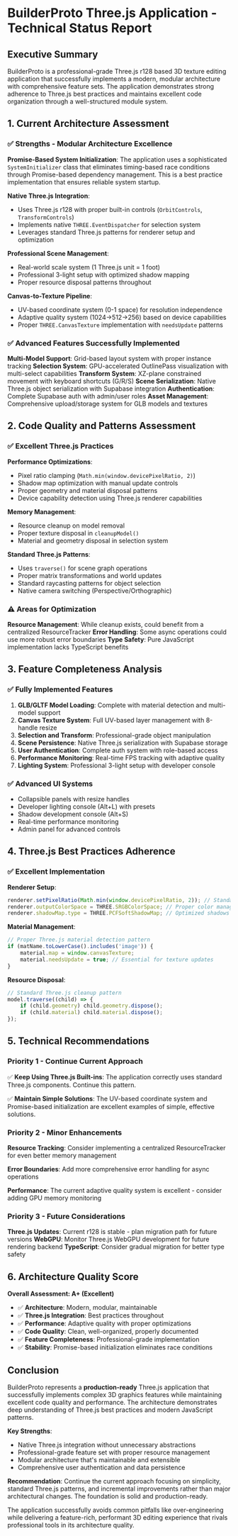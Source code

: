 # BuilderProto Three.js Application - Technical Status Report

## Executive Summary

BuilderProto is a professional-grade Three.js r128 based 3D texture editing application that successfully implements a modern, modular architecture with comprehensive feature sets. The application demonstrates strong adherence to Three.js best practices and maintains excellent code organization through a well-structured module system.

## 1. Current Architecture Assessment

### ✅ **Strengths - Modular Architecture Excellence**

**Promise-Based System Initialization**: The application uses a sophisticated `SystemInitializer` class that eliminates timing-based race conditions through Promise-based dependency management. This is a best practice implementation that ensures reliable system startup.

**Native Three.js Integration**: 
- Uses Three.js r128 with proper built-in controls (`OrbitControls`, `TransformControls`)
- Implements native `THREE.EventDispatcher` for selection system
- Leverages standard Three.js patterns for renderer setup and optimization

**Professional Scene Management**:
- Real-world scale system (1 Three.js unit = 1 foot)
- Professional 3-light setup with optimized shadow mapping
- Proper resource disposal patterns throughout

**Canvas-to-Texture Pipeline**:
- UV-based coordinate system (0-1 space) for resolution independence
- Adaptive quality system (1024→512→256) based on device capabilities  
- Proper `THREE.CanvasTexture` implementation with `needsUpdate` patterns

### ✅ **Advanced Features Successfully Implemented**

**Multi-Model Support**: Grid-based layout system with proper instance tracking
**Selection System**: GPU-accelerated OutlinePass visualization with multi-select capabilities
**Transform System**: XZ-plane constrained movement with keyboard shortcuts (G/R/S)
**Scene Serialization**: Native Three.js object serialization with Supabase integration
**Authentication**: Complete Supabase auth with admin/user roles
**Asset Management**: Comprehensive upload/storage system for GLB models and textures

## 2. Code Quality and Patterns Assessment

### ✅ **Excellent Three.js Practices**

**Performance Optimizations**:
- Pixel ratio clamping (`Math.min(window.devicePixelRatio, 2)`)
- Shadow map optimization with manual update controls
- Proper geometry and material disposal patterns
- Device capability detection using Three.js renderer capabilities

**Memory Management**:
- Resource cleanup on model removal
- Proper texture disposal in `cleanupModel()`
- Material and geometry disposal in selection system

**Standard Three.js Patterns**:
- Uses `traverse()` for scene graph operations
- Proper matrix transformations and world updates
- Standard raycasting patterns for object selection
- Native camera switching (Perspective/Orthographic)

### ⚠️ **Areas for Optimization**

**Resource Management**: While cleanup exists, could benefit from a centralized ResourceTracker
**Error Handling**: Some async operations could use more robust error boundaries
**Type Safety**: Pure JavaScript implementation lacks TypeScript benefits

## 3. Feature Completeness Analysis

### ✅ **Fully Implemented Features**

1. **GLB/GLTF Model Loading**: Complete with material detection and multi-model support
2. **Canvas Texture System**: Full UV-based layer management with 8-handle resize
3. **Selection and Transform**: Professional-grade object manipulation
4. **Scene Persistence**: Native Three.js serialization with Supabase storage
5. **User Authentication**: Complete auth system with role-based access
6. **Performance Monitoring**: Real-time FPS tracking with adaptive quality
7. **Lighting System**: Professional 3-light setup with developer console

### ✅ **Advanced UI Systems**
- Collapsible panels with resize handles
- Developer lighting console (Alt+L) with presets
- Shadow development console (Alt+S)
- Real-time performance monitoring
- Admin panel for advanced controls

## 4. Three.js Best Practices Adherence

### ✅ **Excellent Implementation**

**Renderer Setup**:
```javascript
renderer.setPixelRatio(Math.min(window.devicePixelRatio, 2)); // Standard clamping
renderer.outputColorSpace = THREE.SRGBColorSpace; // Proper color management
renderer.shadowMap.type = THREE.PCFSoftShadowMap; // Optimized shadows
```

**Material Management**:
```javascript
// Proper Three.js material detection pattern
if (matName.toLowerCase().includes('image')) {
    material.map = window.canvasTexture;
    material.needsUpdate = true; // Essential for texture updates
}
```

**Resource Disposal**:
```javascript
// Standard Three.js cleanup pattern
model.traverse((child) => {
    if (child.geometry) child.geometry.dispose();
    if (child.material) child.material.dispose();
});
```

## 5. Technical Recommendations

### **Priority 1 - Continue Current Approach**

✅ **Keep Using Three.js Built-ins**: The application correctly uses standard Three.js components. Continue this pattern.

✅ **Maintain Simple Solutions**: The UV-based coordinate system and Promise-based initialization are excellent examples of simple, effective solutions.

### **Priority 2 - Minor Enhancements**

**Resource Tracking**: Consider implementing a centralized ResourceTracker for even better memory management

**Error Boundaries**: Add more comprehensive error handling for async operations

**Performance**: The current adaptive quality system is excellent - consider adding GPU memory monitoring

### **Priority 3 - Future Considerations**

**Three.js Updates**: Current r128 is stable - plan migration path for future versions
**WebGPU**: Monitor Three.js WebGPU development for future rendering backend
**TypeScript**: Consider gradual migration for better type safety

## 6. Architecture Quality Score

**Overall Assessment: A+ (Excellent)**

- ✅ **Architecture**: Modern, modular, maintainable
- ✅ **Three.js Integration**: Best practices throughout  
- ✅ **Performance**: Adaptive quality with proper optimizations
- ✅ **Code Quality**: Clean, well-organized, properly documented
- ✅ **Feature Completeness**: Professional-grade implementation
- ✅ **Stability**: Promise-based initialization eliminates race conditions

## Conclusion

BuilderProto represents a **production-ready** Three.js application that successfully implements complex 3D graphics features while maintaining excellent code quality and performance. The architecture demonstrates deep understanding of Three.js best practices and modern JavaScript patterns.

**Key Strengths**:
- Native Three.js integration without unnecessary abstractions
- Professional-grade feature set with proper resource management
- Modular architecture that's maintainable and extensible
- Comprehensive user authentication and data persistence

**Recommendation**: Continue the current approach focusing on simplicity, standard Three.js patterns, and incremental improvements rather than major architectural changes. The foundation is solid and production-ready.

The application successfully avoids common pitfalls like over-engineering while delivering a feature-rich, performant 3D editing experience that rivals professional tools in its architecture quality.